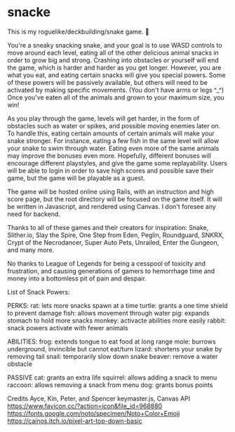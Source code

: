 # snacke
This is my roguelike/deckbuilding/snake game. 🐍

You're a sneaky snacking snake, and your goal is to use WASD controls to move around each level, eating all of the other delicious animal snacks in order to grow big and strong. Crashing into obstacles or yourself will end the game, which is harder and harder as you get longer. However, you are what you eat, and eating certain snacks will give you special powers. Some of these powers will be passively available, but others will need to be activated by making specific movements. (You don't have arms or legs ^_^) Once you've eaten all of the animals and grown to your maximum size, you win!

As you play through the game, levels will get harder, in the form of obstacles such as water or spikes, and possible moving enemies later on. To handle this, eating certain amounts of certain animals will make your snake stronger. For instance, eating a few fish in the same level will allow your snake to swim through water. Eating even more of the same animals may improve the bonuses even more. Hopefully, different bonuses will encourage different playstyles, and give the game some replayability. Users will be able to login in order to save high scores and possible save their game, but the game will be playable as a guest. 

The game will be hosted online using Rails, with an instruction and high score page, but the root directory will be focused on the game itself. It will be written in Javascript, and rendered using Canvas. I don't foresee any need for backend. 

Thanks to all of these games and their creators for inspiration: Snake, Slither.io, Slay the Spire, One Step from Eden, Peglin, Roundguard, SNKRX, Crypt of the Necrodancer, Super Auto Pets, Unrailed, Enter the Gungeon, and many more.

No thanks to League of Legends for being a cesspool of toxicity and frustration, and causing generations of gamers to hemorrhage time and money into a bottomless pit of pain and despair.

List of Snack Powers:

PERKS:
rat: lets more snacks spawn at a time
turtle: grants a one time shield to prevent damage
fish: allows movement through water
pig: expands stomach to hold more snacks
monkey: activacte abilities more easily
rabbit: snack powers activate with fewer animals

ABILITIES:
frog: extends tongue to eat food at long range
mole: burrows underground, invincible but cannot eat/turn
lizard: shortens your snake by removing tail
snail: temporarily slow down snake
beaver: remove a water obstacle

PASSIVE
cat: grants an extra life
squirrel: allows adding a snack to menu
raccoon: allows removing a snack from menu
dog: grants bonus points

Credits
Ayce, Kin, Peter, and Spencer
keymaster.js, Canvas API
https://www.favicon.cc/?action=icon&file_id=968880
https://fonts.google.com/noto/specimen/Noto+Color+Emoji
https://cainos.itch.io/pixel-art-top-down-basic
